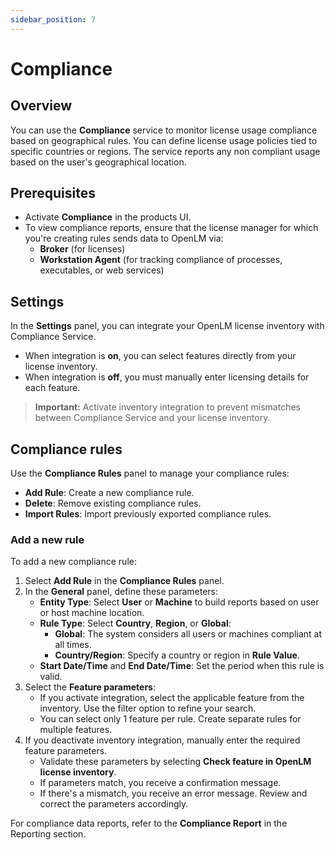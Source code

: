```yaml
---
sidebar_position: 7
---
```


# Compliance

## Overview

You can use the **Compliance** service to monitor license usage compliance based on geographical rules. You can define license usage policies tied to specific countries or regions. The service reports any non compliant usage based on the user's geographical location.

## Prerequisites

- Activate **Compliance** in the products UI.
- To view compliance reports, ensure that the license manager for which you're creating rules sends data to OpenLM via:
  - **Broker** (for licenses)
  - **Workstation Agent** (for tracking compliance of processes, executables, or web services)

## Settings

In the **Settings** panel, you can integrate your OpenLM license inventory with Compliance Service. 

- When integration is **on**, you can select features directly from your license inventory.
- When integration is **off**, you must manually enter licensing details for each feature.

> **Important:** Activate inventory integration to prevent mismatches between Compliance Service and your license inventory.

## Compliance rules

Use the **Compliance Rules** panel to manage your compliance rules:

- **Add Rule**: Create a new compliance rule.
- **Delete**: Remove existing compliance rules.
- **Import Rules**: Import previously exported compliance rules.

### Add a new rule

To add a new compliance rule:

1. Select **Add Rule** in the **Compliance Rules** panel.
2. In the **General** panel, define these parameters:
   - **Entity Type**: Select **User** or **Machine** to build reports based on user or host machine location.
   - **Rule Type**: Select **Country**, **Region**, or **Global**:
     - **Global**: The system considers all users or machines compliant at all times.
     - **Country/Region**: Specify a country or region in **Rule Value**.
   - **Start Date/Time** and **End Date/Time**: Set the period when this rule is valid.
3. Select the **Feature parameters**:
   - If you activate integration, select the applicable feature from the inventory. Use the filter option to refine your search.
   - You can select only 1 feature per rule. Create separate rules for multiple features.
4. If you deactivate inventory integration, manually enter the required feature parameters.
   - Validate these parameters by selecting **Check feature in OpenLM license inventory**.
   - If parameters match, you receive a confirmation message.
   - If there's a mismatch, you receive an error message. Review and correct the parameters accordingly.

For compliance data reports, refer to the **Compliance Report** in the Reporting section.


